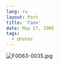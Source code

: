 ```yaml
---
lang: ru
layout: Post
title: 'Галя'
date: May 27, 2005
tags:
  - photos
---
```


![F0063-0035.jpg](upload://F0063-0035.jpg)


